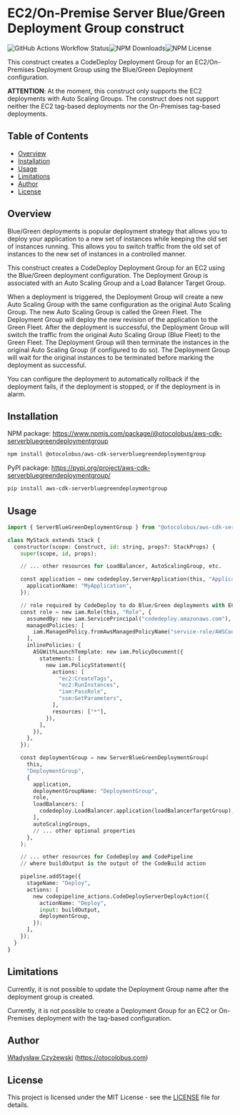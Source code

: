 # EC2/On-Premise Server Blue/Green Deployment Group construct

![GitHub Actions Workflow Status](https://img.shields.io/github/actions/workflow/status/otocolobus-com/aws-cdk-serverbluegreendeploymentgroup/.github%2Fworkflows%2Frelease.yml)![NPM Downloads](https://img.shields.io/npm/d18m/%40otocolobus%2Faws-cdk-serverbluegreendeploymentgroup)![NPM License](https://img.shields.io/npm/l/%40otocolobus%2Faws-cdk-serverbluegreendeploymentgroup)

This construct creates a CodeDeploy Deployment Group for an EC2/On-Premises Deployment Group using the Blue/Green Deployment configuration.

**ATTENTION**: At the moment, this construct only supports the EC2 deployments with Auto Scaling Groups. The construct does not support neither the EC2 tag-based deployments nor the On-Premises tag-based deployments.

## Table of Contents

* [Overview](#overview)
* [Installation](#installation)
* [Usage](#usage)
* [Limitations](#limitations)
* [Author](#author)
* [License](#license)

## Overview

Blue/Green deployments is popular deployment strategy that allows you to deploy your application to a new set of instances while keeping the old set of instances running. This allows you to switch traffic from the old set of instances to the new set of instances in a controlled manner.

This construct creates a CodeDeploy Deployment Group for an EC2 using the Blue/Green deployment configuration. The Deployment Group is associated with an Auto Scaling Group and a Load Balancer Target Group.

When a deployment is triggered, the Deployment Group will create a new Auto Scaling Group with the same configuration as the original Auto Scaling Group. The new Auto Scaling Group is called the Green Fleet. The Deployment Group will deploy the new revision of the application to the Green Fleet.
After the deployment is successful, the Deployment Group will switch the traffic from the original Auto Scaling Group (Blue Fleet) to the Green Fleet. The Deployment Group will then terminate the instances in the original Auto Scaling Group (if configured to do so).
The Deployment Group will wait for the original instances to be terminated before marking the deployment as successful.

You can configure the deployment to automatically rollback if the deployment fails, if the deployment is stopped, or if the deployment is in alarm.

## Installation

NPM package: https://www.npmjs.com/package/@otocolobus/aws-cdk-serverbluegreendeploymentgroup

```bash
npm install @otocolobus/aws-cdk-serverbluegreendeploymentgroup
```

PyPI package: https://pypi.org/project/aws-cdk-serverbluegreendeploymentgroup/

```bash
pip install aws-cdk-serverbluegreendeploymentgroup
```

## Usage

```python
import { ServerBlueGreenDeploymentGroup } from "@otocolobus/aws-cdk-serverbluegreendeploymentgroup";

class MyStack extends Stack {
  constructor(scope: Construct, id: string, props?: StackProps) {
    super(scope, id, props);

    // ... other resources for LoadBalancer, AutoScalingGroup, etc.

    const application = new codedeploy.ServerApplication(this, "Application", {
      applicationName: "MyApplication",
    });

    // role required by CodeDeploy to do Blue/Green deployments with EC2 Auto Scaling Groups
    const role = new iam.Role(this, "Role", {
      assumedBy: new iam.ServicePrincipal("codedeploy.amazonaws.com"),
      managedPolicies: [
        iam.ManagedPolicy.fromAwsManagedPolicyName("service-role/AWSCodeDeployRole"),
      ],
      inlinePolicies: {
        ASGWithLaunchTemplate: new iam.PolicyDocument({
          statements: [
            new iam.PolicyStatement({
              actions: [
                "ec2:CreateTags",
                "ec2:RunInstances",
                "iam:PassRole",
                "ssm:GetParameters",
              ],
              resources: ["*"],
            }),
          ],
        }),
      },
    });

    const deploymentGroup = new ServerBlueGreenDeploymentGroup(
      this,
      "DeploymentGroup",
      {
        application,
        deploymentGroupName: "DeploymentGroup",
        role,
        loadBalancers: [
          codedeploy.LoadBalancer.application(loadBalancerTargetGroup),
        ],
        autoScalingGroups,
        // ... other optional properties
      },
    );

    // ... other resources for CodeDeploy and CodePipeline
    // where buildOutput is the output of the CodeBuild action

    pipeline.addStage({
      stageName: "Deploy",
      actions: [
        new codepipeline_actions.CodeDeployServerDeployAction({
          actionName: "Deploy",
          input: buildOutput,
          deploymentGroup,
        });
      ],
    });
  }
}
```

## Limitations

Currently, it is not possible to update the Deployment Group name after the deployment group is created.

Currently, it is not possible to create a Deployment Group for an EC2 or On-Premises deployment with the tag-based configuration.

## Author

[Władysław Czyżewski](https://github.com/wladyslawczyzewski) (https://otocolobus.com)

## License

This project is licensed under the MIT License - see the [LICENSE](LICENSE) file for details.
